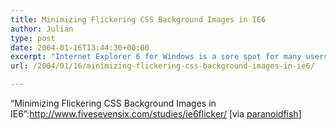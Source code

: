 ```yaml
---
title: Minimizing Flickering CSS Background Images in IE6
author: Julian
type: post
date: 2004-01-16T13:44:30+00:00
excerpt: "Internet Explorer 6 for Windows is a sore spot for many users of CSS. Besides its countless rendering problems, it has the annoying habit of causing background-image styled elements to flicker when moused over. This article will cover a few things I've found that will eliminate that flicker."
url: /2004/01/16/minimizing-flickering-css-background-images-in-ie6/

---
```

&#8220;Minimizing Flickering CSS Background Images in IE6&#8221;:http://www.fivesevensix.com/studies/ie6flicker/ [via [paranoidfish][1]]

 [1]: http://www.paranoidfish.org/
